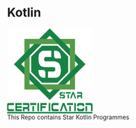 # Kotlin

<img align=middle src="https://github.com/Mrkartik/Kotlin/blob/master/Starlogo.png" alt="Star Logo">
<br>This Repo contains Star Kotlin Programmes
